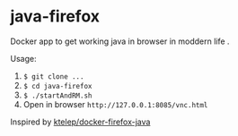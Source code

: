 # java-firefox

Docker app to get working java in browser in moddern life .

Usage:
1. `$ git clone ...`
2. `$ cd java-firefox`
3. `$ ./startAndRM.sh`
4. Open in browser `http://127.0.0.1:8085/vnc.html`

Inspired by [ktelep/docker-firefox-java](https://github.com/ktelep/docker-firefox-java) 
